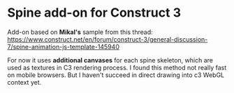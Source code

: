 # Spine add-on for Construct 3

Add-on based on **Mikal's** sample from this thread: https://www.construct.net/en/forum/construct-3/general-discussion-7/spine-animation-js-template-145940 

For now it uses **additional canvases** for each spine skeleton, which are used as textures in C3 rendering process. I found this method not really fast on mobile browsers. But I haven't succeed in direct drawing into c3 WebGL context yet.